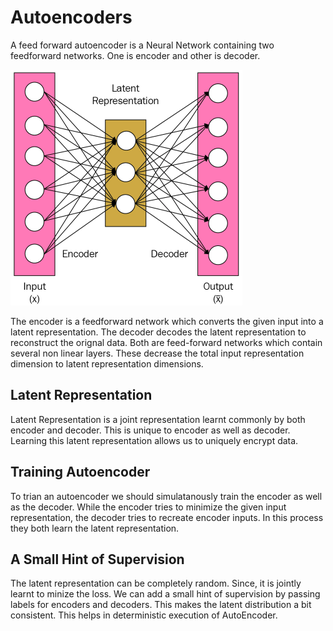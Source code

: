 # Autoencoders

A feed forward autoencoder is a Neural Network containing two feedforward networks.
One is encoder and other is decoder.

![Simple Autoencoder](assets/autoencoder.png)


The encoder is a feedforward network which converts the given input into a latent representation.
The decoder decodes the latent representation to reconstruct the orignal data.
Both are feed-forward networks which contain several non linear layers.
These decrease the total input representation dimension to latent representation dimensions.
## Latent Representation

Latent Representation is a joint representation learnt commonly by both encoder and decoder.
This is unique to encoder as well as decoder.
Learning this latent representation allows us to uniquely encrypt data.

## Training Autoencoder

To trian an autoencoder we should simulatanously train the encoder as well as the decoder.
While the encoder tries to minimize the given input representation, the decoder tries to recreate encoder inputs.
In this process they both learn the latent representation.

## A Small Hint of Supervision

The latent representation can be completely random. Since, it is jointly learnt to minize the loss.
We can add a small hint of supervision by passing labels for encoders and decoders.
This makes the latent distribution a bit consistent. This helps in deterministic execution of AutoEncoder.

